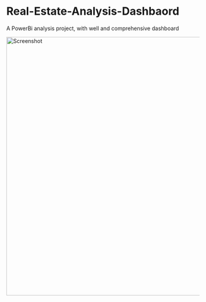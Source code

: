 # Real-Estate-Analysis-Dashbaord
A PowerBi analysis project, with well and comprehensive dashboard 


<img width="674" alt="Screenshot" src="https://github.com/Oredunni1/Real-Estate-Analysis-Dashbaord/assets/43221259/9dc9c49a-4716-4782-ada1-436dd87aa339">
